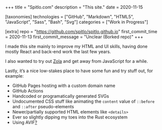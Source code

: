 +++
title = "Spitlo.com"
description = "This site."
date = 2020-11-15

[taxonomies]
technologies = ["GitHub", "Markdown", "HTML5", "JavaScript", "Sass", "Bash", "Svg"]
categories = ["Work in Progress"]

[extra]
repo = "https://github.com/spitlo/spitlo.github.io"
first_commit_time = 2020-11-13
first_commit_message = "Unclear (Borked repo)"
+++

I made this site mainly to improve my HTML and UI skills, having done mostly React and back-end work the last few years.

I also wanted to try out [Zola](https://www.getzola.org/) and get away from JavaScript for a while.

Lastly, it’s a nice low-stakes place to have some fun and try stuff out, for example:

- GitHub Pages hosting with a custom domain name
- GitHub Actions
- Handcoded or programatically generated SVGs
- Undocumented CSS stuff like animating the `content` value of `::before` and `::after` pseudo-elements
- Newer/partially supported HTML elements like `<details>`
- Ever so slightly dipping my toes into the Rust ecosystem
- Using AVIF[?](https://github.com/getzola/zola/issues/1202)
